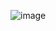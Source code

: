 ![image](https://user-images.githubusercontent.com/108053955/230145748-79c7d24f-d1d9-408d-b6e3-c0c3eb2ed982.png)
